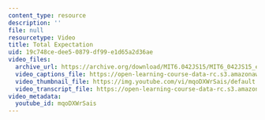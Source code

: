 ```yaml
---
content_type: resource
description: ''
file: null
resourcetype: Video
title: Total Expectation
uid: 19c748ce-dee5-0879-df99-e1d65a2d36ae
video_files:
  archive_url: https://archive.org/download/MIT6.042JS15/MIT6_042JS15_expecttotal_video_ipod.mp4
  video_captions_file: https://open-learning-course-data-rc.s3.amazonaws.com/6-042j-mathematics-for-computer-science-spring-2015/85742cf3572c589d9ee2b6d7c6b75936_mqoDXWrSais.vtt
  video_thumbnail_file: https://img.youtube.com/vi/mqoDXWrSais/default.jpg
  video_transcript_file: https://open-learning-course-data-rc.s3.amazonaws.com/6-042j-mathematics-for-computer-science-spring-2015/0e16697781e30d1dfa517e439ee6b687_mqoDXWrSais.pdf
video_metadata:
  youtube_id: mqoDXWrSais
---
```

